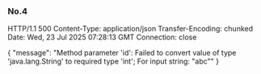 ### No.4

HTTP/1.1 500 
Content-Type: application/json
Transfer-Encoding: chunked
Date: Wed, 23 Jul 2025 07:28:13 GMT
Connection: close

{
  "message": "Method parameter 'id': Failed to convert value of type 'java.lang.String' to required type 'int'; For input string: \"abc\""
}